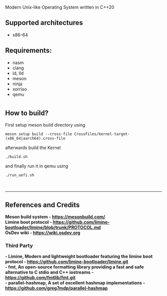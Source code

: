 Modern Unix-like Operating System written in C++20

## Supported architectures

- x86-64

## Requirements:

- nasm
- clang
- ld, lld
- meson
- ninja
- xorriso
- qemu

#

## How to build?

First setup meson build directory using

```
meson setup build --cross-file CrossFiles/kernel-target-(x86_64|aarch64).cross-file
```

afterwards build the Kernel

```
./build.sh
``` 

and finally run it in qemu using

```
./run_uefi.sh
```

<br><hr>

## References and Credits

<b>Meson build system<b> - https://mesonbuild.com/
<br>
<b>Limine boot protocol</b> - https://github.com/limine-bootloader/limine/blob/trunk/PROTOCOL.md
<br>
<b> OsDev wiki<b> - https://wiki.osdev.org

### Third Party

<b>- Limine</b>, Modern and lightweight bootloader featuring the limine boot
protocol - https://github.com/limine-bootloader/limine.git
<br>
<b>- fmt</b>, An open-source formatting library providing a fast and safe alternative to C stdio and C++
iostreams - https://github.com/fmtlib/fmt.git
<br>
<b>- parallel-hashmap</b>, A set of excellent hashmap implementations - https://github.com/greg7mdp/parallel-hashmap
